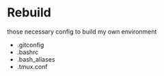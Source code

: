# Rebuild

those necessary config to build my own environment  

* .gitconfig
* .bashrc
* .bash_aliases
* .tmux.conf
